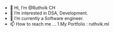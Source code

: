 
- 👋 Hi, I’m @Ruthvik CH
- 👀 I’m interested in DSA, Development.
- 🌱 I’m currently a Software engineer.
- 📫 How to reach me ...
1.My Portfolio : ruthvik.ml
<!---
Ruthvik-Ch/Ruthvik-Ch is a ✨ special ✨ repository because its `README.md` (this file) appears on your GitHub profile.
You can click the Preview link to take a look at your changes.
--->
